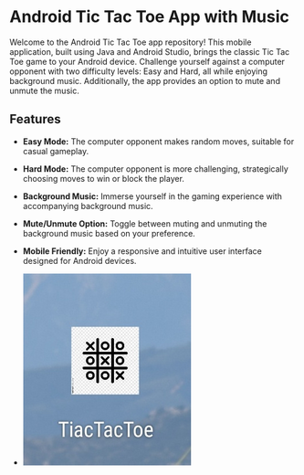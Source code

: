 # Android Tic Tac Toe App with Music

Welcome to the Android Tic Tac Toe app repository! This mobile application, built using Java and Android Studio, brings the classic Tic Tac Toe game to your Android device.
Challenge yourself against a computer opponent with two difficulty levels: Easy and Hard, all while enjoying background music. Additionally, the app provides an option to mute and unmute the music.

## Features

- **Easy Mode:** The computer opponent makes random moves, suitable for casual gameplay.
  
- **Hard Mode:** The computer opponent is more challenging, strategically choosing moves to win or block the player.

- **Background Music:** Immerse yourself in the gaming experience with accompanying background music.

- **Mute/Unmute Option:** Toggle between muting and unmuting the background music based on your preference.

- **Mobile Friendly:** Enjoy a responsive and intuitive user interface designed for Android devices.

- ![Alt Text](readme_image0.jpg)
